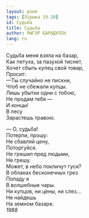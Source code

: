 ```yaml
---
layout: poem
tags: [Лірыка 19-20]
id: Судьба
title: Судьба
author: РЫГОР БАРАДУЛІН
lang: ru
---
```



Судьба меня взяла на базар,  
Как петуха, за пазухой тиснет,  
Хочет сбыть купец свой товар,  
Просит:  
—Ты случайно не пискни,  
Чтоб не сбежали купцы.  
Лишь убытки одни с тобою,  
Не продам тебя —  
И концы!  
В лесу  
Зарастешь травою.  

— О, судьба!  
Потерпи, прошу:  
Не сбавляй цену,  
Поторгуйся.  
Не грешил пред людьми,  
Не грешу.  
Может, в небо покличут гуси?  
В облаках бесконечных грез  
Попаду я  
В волшебные чары.  
Ни купцов, ни цены, ни слез...  
Не найдешь  
На земном базаре.  
*1988*
